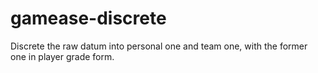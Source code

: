 # gamease-discrete
Discrete the raw datum into personal one and team one, with the former one in player grade form.
